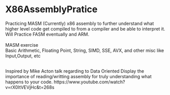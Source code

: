 # X86AssemblyPratice
Practicing MASM (Currently) x86 assembly to further understand what higher level code get compiled to from a compiler and be able to interpret it.
Will Practice FASM eventually and ARM.
<br/>
<br/>
MASM exercise 
<br/>
Basic Arithmetic, Floating Point, String, SIMD, SSE, AVX, and other misc like Input,Output, etc


<br/>
Inspired by Mike Acton talk regarding to Data Oriented 
Display the importance of reading/writting assembly for truly understanding what happens to your code.
https://www.youtube.com/watch?v=rX0ItVEVjHc&t=268s
